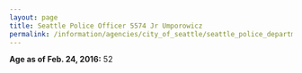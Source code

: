 ```yaml
---
layout: page
title: Seattle Police Officer 5574 Jr Umporowicz
permalink: /information/agencies/city_of_seattle/seattle_police_department/copbook/5574/
---
```


**Age as of Feb. 24, 2016:** 52

